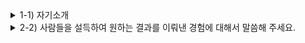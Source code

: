 
<details markdown = "1">
<summary>1-1) 자기소개</summary>
안녕하십니까. 데이터 관리 직군 지원자 김욱종입니다.<br>
데이터 관리를 누구보다 잘 수행하기 위해 다양한 역량과 경험을 쌓아왔습니다.<br>
<br>
첫번째로 맡은일은 누구보다 성실하게 수행하고 결과로 증명해왔습니다.<br>
대학교 재학 당시 다양한 팀프로젝트와 과제를 성실히 수행하여 높은 학점으로 졸업할 수 있었고, 이전에 근무했던 회사에는 2년차 최초로 독일 기업과 새로운 컨택 포인트를 만든 경험이 있습니다.<br>
<br>
또한 데이터 분석 능력과 자동차 업계 경험이 있습니다.<br>
정보처리기사 자격증 취득과 학부 과정에서 데이터를 분석하는 과정을 배우게 되었으며, 1,2 Tier 자동차 부품사를 대상으로 SW를 검증하는 도구를 세일즈 해본 경험이 있습니다.<br>
<br>
이러한 저만의 경험과 역량을 바탕으로 글로벌 경쟁력 확보를 위한 애프터마켓 상품 기획과 관리에 도움이 되는 데이터를 누구보다 꼼꼼히 관리하도록 하겠습니다.<br>
<br>
감사합니다
</details>

<details markdown = "1">
<summary>2-2) 사람들을 설득하여 원하는 결과를 이뤄낸 경험에 대해서 말씀해 주세요.  </summary>
독일 기업과의 컨택 포인트를 개척하기 위해 내부 동료분들을 설득하여 원하는 결과를 이끌어낸 경험이 있습니다.<br>
협조 저조했다 -> 업무적으로도 최대한 도움을 드렸을 뿐만 아니라, 개인적으로 친분도 쌓기 위해 노력 많이 ~~~
</details>

